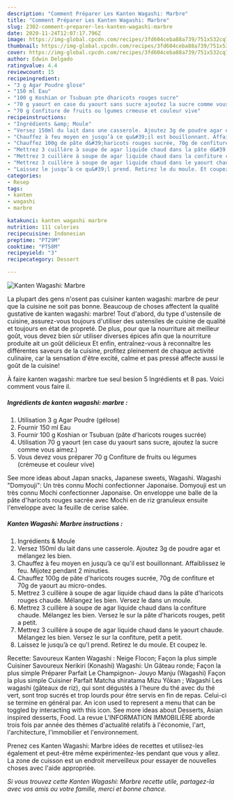 ```yaml
---
description: "Comment Préparer Les Kanten Wagashi: Marbre"
title: "Comment Préparer Les Kanten Wagashi: Marbre"
slug: 2302-comment-preparer-les-kanten-wagashi-marbre
date: 2020-11-24T12:07:17.796Z
image: https://img-global.cpcdn.com/recipes/3fd604ceba88a739/751x532cq70/kanten-wagashi-marbre-photo-principale-de-la-recette.jpg
thumbnail: https://img-global.cpcdn.com/recipes/3fd604ceba88a739/751x532cq70/kanten-wagashi-marbre-photo-principale-de-la-recette.jpg
cover: https://img-global.cpcdn.com/recipes/3fd604ceba88a739/751x532cq70/kanten-wagashi-marbre-photo-principale-de-la-recette.jpg
author: Edwin Delgado
ratingvalue: 4.4
reviewcount: 15
recipeingredient:
- "3 g Agar Poudre glose"
- "150 ml Eau"
- "100 g Koshian or Tsubuan pte dharicots rouges sucre"
- "70 g yaourt en case du yaourt sans sucre ajoutez la sucre comme vous aimez"
- "70 g Confiture de fruits ou lgumes crmeuse et couleur vive"
recipeinstructions:
- "Ingrédients &amp; Moule"
- "Versez 150ml du lait dans une casserole. Ajoutez 3g de poudre agar et mélangez les bien."
- "Chauffez à feu moyen en jusqu’à ce qu&#39;il est bouillonnant. Affaiblissez le feu. Mijotez pendant 2 minuties."
- "Chauffez 100g de pâte d&#39;haricots rouges sucrée, 70g de confiture et 70g de yaourt au micro-ondes."
- "Mettrez 3 cuillère à soupe de agar liquide chaud dans la pâte d&#39;haricots rouges chaude. Mélangez les bien. Versez le dans un moule."
- "Mettrez 3 cuillère à soupe de agar liquide chaud dans la confiture chaude. Mélangez les bien. Versez le sur la pâte d&#39;haricots rouges, petit a petit."
- "Mettrez 3 cuillère à soupe de agar liquide chaud dans le yaourt chaude. Mélangez les bien. Versez le sur la confiture, petit a petit."
- "Laissez le jusqu’à ce qu&#39;l prend. Retirez le du moule. Et coupez le."
categories:
- Resep
tags:
- kanten
- wagashi
- marbre

katakunci: kanten wagashi marbre 
nutrition: 111 calories
recipecuisine: Indonesian
preptime: "PT29M"
cooktime: "PT58M"
recipeyield: "3"
recipecategory: Dessert

---
```



![Kanten Wagashi: Marbre](https://img-global.cpcdn.com/recipes/3fd604ceba88a739/751x532cq70/kanten-wagashi-marbre-photo-principale-de-la-recette.jpg)

La plupart des gens n'osent pas cuisiner kanten wagashi: marbre de peur que la cuisine ne soit pas bonne. Beaucoup de choses affectent la qualité gustative de kanten wagashi: marbre! Tout d'abord, du type d'ustensile de cuisine, assurez-vous toujours d'utiliser des ustensiles de cuisine de qualité et toujours en état de propreté. De plus, pour que la nourriture ait meilleur goût, vous devez bien sûr utiliser diverses épices afin que la nourriture produite ait un goût délicieux Et enfin, entraînez-vous à reconnaître les différentes saveurs de la cuisine, profitez pleinement de chaque activité culinaire, car la sensation d'être excité, calme et pas pressé affecte aussi le goût de la cuisine!

<!--inarticleads1-->

À faire kanten wagashi: marbre tue seul besion 5 Ingrédients et 8 pas. Voici comment vous faire il.

##### Ingrédients de kanten wagashi: marbre :

1. Utilisation 3 g Agar Poudre (gélose)
1. Fournir 150 ml Eau
1. Fournir 100 g Koshian or Tsubuan (pâte d&#39;haricots rouges sucrée)
1. Utilisation 70 g yaourt (en case du yaourt sans sucre, ajoutez la sucre comme vous aimez.)
1. Vous devez vous préparer 70 g Confiture de fruits ou légumes (crémeuse et couleur vive)


See more ideas about Japan snacks, Japanese sweets, Wagashi. Wagashi &#34;Domyouji&#34;: Un très connu Mochi confectionner Japonaise. Domyouji est un très connu Mochi confectionner Japonaise. On enveloppe une balle de la pâte d&#39;haricots rouges sacrée avec Mochi en de riz granuleux ensuite l&#39;enveloppe avec la feuille de cerise salée. 

<!--inarticleads2-->

##### Kanten Wagashi: Marbre instructions :

1. Ingrédients &amp; Moule
1. Versez 150ml du lait dans une casserole. Ajoutez 3g de poudre agar et mélangez les bien.
1. Chauffez à feu moyen en jusqu’à ce qu&#39;il est bouillonnant. Affaiblissez le feu. Mijotez pendant 2 minuties.
1. Chauffez 100g de pâte d&#39;haricots rouges sucrée, 70g de confiture et 70g de yaourt au micro-ondes.
1. Mettrez 3 cuillère à soupe de agar liquide chaud dans la pâte d&#39;haricots rouges chaude. Mélangez les bien. Versez le dans un moule.
1. Mettrez 3 cuillère à soupe de agar liquide chaud dans la confiture chaude. Mélangez les bien. Versez le sur la pâte d&#39;haricots rouges, petit a petit.
1. Mettrez 3 cuillère à soupe de agar liquide chaud dans le yaourt chaude. Mélangez les bien. Versez le sur la confiture, petit a petit.
1. Laissez le jusqu’à ce qu&#39;l prend. Retirez le du moule. Et coupez le.


Recette: Savoureux Kanten Wagashi : Neige Flocon; Façon la plus simple Cuisiner Savoureux Nerikiri (Konashi) Wagashi: Un Gâteau ronde; Façon la plus simple Préparer Parfait Le Champignon- Jouyo Manju (Wagashi) Façon la plus simple Cuisiner Parfait Matcha shiratama Mizu Yōkan ; Wagashi Les wagashi (gâteaux de riz), qui sont dégustés à l&#39;heure du thé avec du thé vert, sont trop sucrés et trop lourds pour être servis en fin de repas. Celui-ci se termine en général par. An icon used to represent a menu that can be toggled by interacting with this icon. See more ideas about Desserts, Asian inspired desserts, Food. La revue L&#39;INFORMATION IMMOBILIÈRE aborde trois fois par année des thèmes d&#39;actualité relatifs à l&#39;économie, l&#39;art, l&#39;architecture, l&#39;immobilier et l&#39;environnement. 

<!--inarticleads1-->

<p>
Prenez ces Kanten Wagashi: Marbre idées de recettes et utilisez-les également et peut-être même expérimentez-les pendant que vous y allez. La zone de cuisson est un endroit merveilleux pour essayer de nouvelles choses avec l'aide appropriée.
</p>

<p>
<i>Si vous trouvez cette Kanten Wagashi: Marbre recette utile, partagez-la avec vos amis ou votre famille, merci et bonne chance.</i>
</p>
